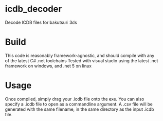 # icdb_decoder
Decode ICDB files for bakutsuri 3ds

# Build
This code is reasonably framework-agnostic, and should compile with any of the latest C# .net toolchains
Tested with visual studio using the latest .net framework on windows, and .net 5 on linux

# Usage
Once compiled, simply drag your .icdb file onto the exe.
You can also specify a .icdb file to open as a commandline argument.
A .csv file will be generated with the same filename, in the same directory as the input .icdb file.
